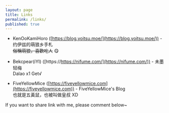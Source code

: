 ```yaml
---
layout: page
title: Links
permalink: /links/
published: true
---
```


 - KenOoKamiHoro ([https://blog.yoitsu.moe/](https://blog.yoitsu.moe/)) - 约伊兹的萌狼乡手札  
  ~~俗稱萌狼，喜歡吃人~~ 😋

 - Bekcpear(iYI) ([https://https://nifume.com/](https://nifume.com/)) - 未墨轻梅  
  Dalao x1 Get√
  
 - FiveYellowMice ([https://fiveyellowmice.com](https://fiveyellowmice.com)) - FiveYellowMice's Blog  
  也就是五黃鼠，也被叫做皇叔 XD

If you want to share link with me, please comment below~
